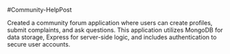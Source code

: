 
#Community-HelpPost

Created a community forum application where users can create profiles, submit complaints, and ask questions. This application utilizes MongoDB for data storage, Express for server-side logic, and includes authentication to secure user accounts.

